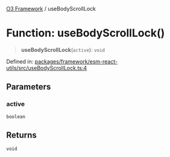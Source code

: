 [O3 Framework](../API.md) / useBodyScrollLock

# Function: useBodyScrollLock()

> **useBodyScrollLock**(`active`): `void`

Defined in: [packages/framework/esm-react-utils/src/useBodyScrollLock.ts:4](https://github.com/openmrs/openmrs-esm-core/blob/85cde3ce59cd3d29230c98040a3f53525e808725/packages/framework/esm-react-utils/src/useBodyScrollLock.ts#L4)

## Parameters

### active

`boolean`

## Returns

`void`
